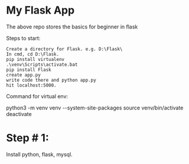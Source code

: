 # My Flask App

The above repo stores the basics for beginner in flask

Steps to start:

    Create a directory for Flask. e.g. D:\Flask\
    In cmd, cd D:\Flask.
    pip install virtualenv
    .\venv\Scripts\activate.bat
    pip install Flask
    create app.py
    write code there and python app.py
    hit localhost:5000.

Command for virtual env:

python3 -m venv venv --system-site-packages
source venv/bin/activate
deactivate

# Step # 1:

Install python, flask, mysql.
